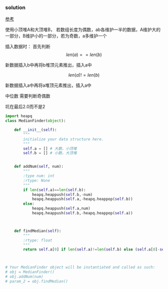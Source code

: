 ### solution

[参考](https://leetcode-cn.com/problems/shu-ju-liu-zhong-de-zhong-wei-shu-lcof/solution/mian-shi-ti-41-shu-ju-liu-zhong-de-zhong-wei-shu-y/)


使用小顶堆A和大顶堆B，
若数组长度为偶数，ab各维护一半的数据，A维护大的一部分，B维护小的一部分，若为奇数，a多维护一个

插入数据时：
首先判断
$$ len(a)==len(b) $$

新数据插入b中再将b堆顶元素推出，插入a中

$$ len(a)!=len(b) $$

新数据插入a中再将a堆顶元素推出，插入a中


中位数 需要判断奇偶数

坑在最后2.0而不是2
```python
import heapq
class MedianFinder(object):

    def __init__(self):
        """
        initialize your data structure here.
        """
        self.a = [] # 大数，小顶堆
        self.b = [] # 小数，大顶堆


    def addNum(self, num):
        """
        :type num: int
        :rtype: None
        """
        if len(self.a)==len(self.b):
            heapq.heappush(self.b,-num)
            heapq.heappush(self.a,-heapq.heappop(self.b))
        else:
            heapq.heappush(self.a,num)
            heapq.heappush(self.b,-heapq.heappop(self.a))



    def findMedian(self):
        """
        :rtype: float
        """
        return self.a[0] if len(self.a)!=len(self.b) else (self.a[0]-self.b[0])/2.0



# Your MedianFinder object will be instantiated and called as such:
# obj = MedianFinder()
# obj.addNum(num)
# param_2 = obj.findMedian()
```



